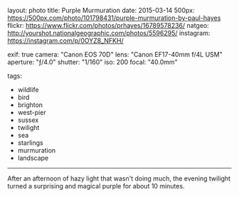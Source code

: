 layout: photo
title: Purple Murmuration
date: 2015-03-14
500px: https://500px.com/photo/101798431/purple-murmuration-by-paul-hayes
flickr: https://www.flickr.com/photos/prhayes/16789578236/
natgeo: http://yourshot.nationalgeographic.com/photos/5596295/
instagram: https://instagram.com/p/0OYZ8_NFKH/

exif: true
camera: "Canon EOS 70D"
lens: "Canon EF17-40mm f/4L USM"
aperture: "ƒ/4.0"
shutter: "1/160"
iso: 200
focal: "40.0mm"

tags:
  - wildlife
  - bird
  - brighton
  - west-pier
  - sussex
  - twilight
  - sea
  - starlings
  - murmuration
  - landscape
---

After an afternoon of hazy light that wasn't doing much, the evening twilight turned a surprising and magical purple for about 10 minutes.
